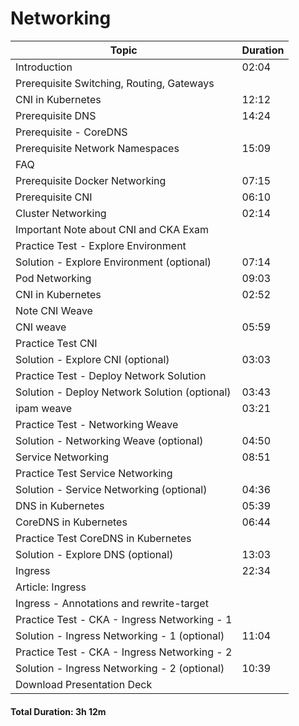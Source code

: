 # Networking

| **Topic**                                              | **Duration**       |
|--------------------------------------------------------|--------------------|
| Introduction                                           | 02:04              |
| Prerequisite Switching, Routing, Gateways              |                    |
| CNI in Kubernetes                                      | 12:12              |
| Prerequisite DNS                                       | 14:24              |
| Prerequisite - CoreDNS                                 |                    |
| Prerequisite Network Namespaces                        | 15:09              |
| FAQ                                                    |                    |
| Prerequisite Docker Networking                         | 07:15              |
| Prerequisite CNI                                       | 06:10              |
| Cluster Networking                                     | 02:14              |
| Important Note about CNI and CKA Exam                  |                    |
| Practice Test - Explore Environment                    |                    |
| Solution - Explore Environment (optional)              | 07:14              |
| Pod Networking                                         | 09:03              |
| CNI in Kubernetes                                      | 02:52              |
| Note CNI Weave                                         |                    |
| CNI weave                                              | 05:59              |
| Practice Test CNI                                      |                    |
| Solution - Explore CNI (optional)                      | 03:03              |
| Practice Test - Deploy Network Solution                |                    |
| Solution - Deploy Network Solution (optional)          | 03:43              |
| ipam weave                                             | 03:21              |
| Practice Test - Networking Weave                       |                    |
| Solution - Networking Weave (optional)                 | 04:50              |
| Service Networking                                     | 08:51              |
| Practice Test Service Networking                       |                    |
| Solution - Service Networking (optional)               | 04:36              |
| DNS in Kubernetes                                      | 05:39              |
| CoreDNS in Kubernetes                                  | 06:44              |
| Practice Test CoreDNS in Kubernetes                    |                    |
| Solution - Explore DNS (optional)                      | 13:03              |
| Ingress                                                | 22:34              |
| Article: Ingress                                       |                    |
| Ingress - Annotations and rewrite-target               |                    |
| Practice Test - CKA - Ingress Networking - 1           |                    |
| Solution - Ingress Networking - 1 (optional)           | 11:04              |
| Practice Test - CKA - Ingress Networking - 2           |                    |
| Solution - Ingress Networking - 2 (optional)           | 10:39              |
| Download Presentation Deck                             |                    |

#### Total Duration: 3h 12m
